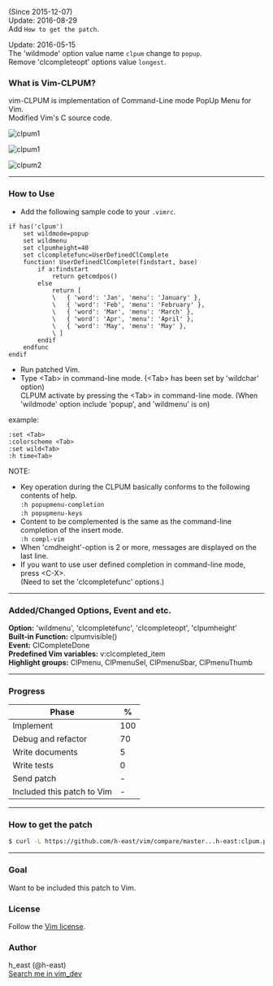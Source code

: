 (Since 2015-12-07)  
Update: 2016-08-29  
Add `How to get the patch`.  
  
Update: 2016-05-15  
The 'wildmode' option value name `clpum` change to `popup`.  
Remove 'clcompleteopt' options value `longest`.

### What is Vim-CLPUM?

vim-CLPUM is implementation of Command-Line mode PopUp Menu for Vim.  
Modified Vim's C source code.  


![clpum1](https://github.com/h-east/vim/wiki/images/clpum1.png)

![clpum1](https://github.com/h-east/vim/wiki/images/clpumDemo02.gif)

![clpum2](https://github.com/h-east/vim/wiki/images/clpum2.png)

***
### How to Use
- Add the following sample code to your `.vimrc`.
```vim
if has('clpum')
	set wildmode=popup
	set wildmenu
	set clpumheight=40
	set clcompletefunc=UserDefinedClComplete
	function! UserDefinedClComplete(findstart, base)
		if a:findstart
			return getcmdpos()
		else
			return [
			\   { 'word': 'Jan', 'menu': 'January' },
			\   { 'word': 'Feb', 'menu': 'February' },
			\   { 'word': 'Mar', 'menu': 'March' },
			\   { 'word': 'Apr', 'menu': 'April' },
			\   { 'word': 'May', 'menu': 'May' },
			\ ]
		endif
	endfunc
endif
```
- Run patched Vim.
- Type \<Tab\> in command-line mode.  (\<Tab\> has been set by 'wildchar' option)  
CLPUM activate by pressing the \<Tab\> in command-line mode. (When 'wildmode' option include 'popup', and 'wildmenu' is on)

example:  
```vim
:set <Tab>
:colorscheme <Tab>
:set wild<Tab>
:h time<Tab>
```
NOTE:
- Key operation during the CLPUM basically conforms to the following contents of help.  
`:h popupmenu-completion`  
`:h popupmenu-keys`
- Content to be complemented is the same as the command-line completion of the insert mode.  
`:h compl-vim`
- When 'cmdheight'-option is 2 or more, messages are displayed on the last line.
- If you want to use user defined completion in command-line mode, press \<C-X>.  
(Need to set the 'clcompletefunc' options.)

***
### Added/Changed Options, Event and etc.
**Option:** 'wildmenu', 'clcompletefunc', 'clcompleteopt', 'clpumheight'  
**Built-in Function:** clpumvisible()  
**Event:** ClCompleteDone  
**Predefined Vim variables:** v:clcompleted_item  
**Highlight groups:** ClPmenu, ClPmenuSel, ClPmenuSbar, ClPmenuThumb  

***
### Progress
Phase | %
--- | ---
Implement | 100
Debug and refactor | 70
Write documents | 5
Write tests | 0
Send patch | -
Included this patch to Vim | -

***
### How to get the patch
```bash
$ curl -L https://github.com/h-east/vim/compare/master...h-east:clpum.patch > clpum.patch
```

***
### Goal
Want to be included this patch to Vim.

### License
Follow the [Vim license](https://github.com/vim/vim/blob/master/README.md#copying).

### Author
h_east (@h-east)  
[Search me in vim_dev](https://groups.google.com/forum/#!searchin/vim_dev/hirohito-higashi%7Csort:date)